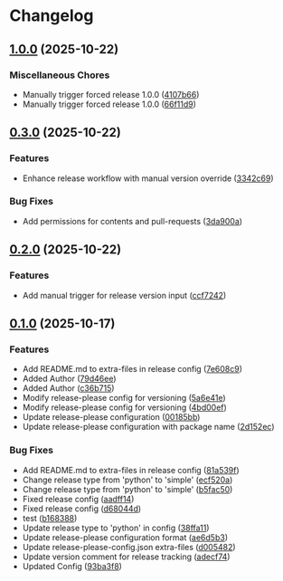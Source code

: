 # Changelog

## [1.0.0](https://github.com/manikandan1293/my-personal-repo/compare/v0.3.0...v1.0.0) (2025-10-22)


### Miscellaneous Chores

* Manually trigger forced release 1.0.0 ([4107b66](https://github.com/manikandan1293/my-personal-repo/commit/4107b66bfb05a82300e3b08cdc0720c868b494d6))
* Manually trigger forced release 1.0.0 ([66f11d9](https://github.com/manikandan1293/my-personal-repo/commit/66f11d9c31be51508a6ad9120a9d3acc4bd4ddcb))

## [0.3.0](https://github.com/manikandan1293/my-personal-repo/compare/v0.2.0...v0.3.0) (2025-10-22)


### Features

* Enhance release workflow with manual version override ([3342c69](https://github.com/manikandan1293/my-personal-repo/commit/3342c694b3061df90ff8e606ecbdf2646559ee5b))


### Bug Fixes

* Add permissions for contents and pull-requests ([3da900a](https://github.com/manikandan1293/my-personal-repo/commit/3da900a78b22477e8677d17ecbfb01ec1e41d4e7))

## [0.2.0](https://github.com/manikandan1293/my-personal-repo/compare/v0.1.0...v0.2.0) (2025-10-22)


### Features

* Add manual trigger for release version input ([ccf7242](https://github.com/manikandan1293/my-personal-repo/commit/ccf72429d8d9bf6f1c7238565fd111068e2d9b50))

## [0.1.0](https://github.com/manikandan1293/my-personal-repo/compare/v0.0.1...v0.1.0) (2025-10-17)


### Features

* Add README.md to extra-files in release config ([7e608c9](https://github.com/manikandan1293/my-personal-repo/commit/7e608c9b52f0352bfe2199f4fa151d28808da282))
* Added Author ([79d46ee](https://github.com/manikandan1293/my-personal-repo/commit/79d46ee355f9343788086dd992bb68e60a416ce9))
* Added Author ([c36b715](https://github.com/manikandan1293/my-personal-repo/commit/c36b7156167da89daffb654c91cf737134b88fae))
* Modify release-please config for versioning ([5a6e41e](https://github.com/manikandan1293/my-personal-repo/commit/5a6e41e7139016d4377fe2226b80091263c40e57))
* Modify release-please config for versioning ([4bd00ef](https://github.com/manikandan1293/my-personal-repo/commit/4bd00ef1abb9676c28c2a8e0aabd396e82ed70af))
* Update release-please configuration ([00185bb](https://github.com/manikandan1293/my-personal-repo/commit/00185bbdae0433f451ddfac3713815612e2504c9))
* Update release-please configuration with package name ([2d152ec](https://github.com/manikandan1293/my-personal-repo/commit/2d152ecaeea39565f6a567095bc053540b053502))


### Bug Fixes

* Add README.md to extra-files in release config ([81a539f](https://github.com/manikandan1293/my-personal-repo/commit/81a539fbbae9cb958ce299a60202094b38df17df))
* Change release type from 'python' to 'simple' ([ecf520a](https://github.com/manikandan1293/my-personal-repo/commit/ecf520ae0350c8146827f8cd9b6a5c6a245f48da))
* Change release type from 'python' to 'simple' ([b5fac50](https://github.com/manikandan1293/my-personal-repo/commit/b5fac50d15789a0c66b3263f0bd073033b9bf586))
* Fixed release config ([aadff14](https://github.com/manikandan1293/my-personal-repo/commit/aadff14f3d1eaf8113a357669ebf7765390b5074))
* Fixed release config ([d68044d](https://github.com/manikandan1293/my-personal-repo/commit/d68044d0aceb9c2cca9a0d7e0df2bffce8ecee22))
* test ([b168388](https://github.com/manikandan1293/my-personal-repo/commit/b1683886e0cd861daee1ec0c32d1cb5fb237be25))
* Update release type to 'python' in config ([38ffa11](https://github.com/manikandan1293/my-personal-repo/commit/38ffa11bacb26180679599677a068c30e6c0cbdc))
* Update release-please configuration format ([ae6d5b3](https://github.com/manikandan1293/my-personal-repo/commit/ae6d5b39c50aa69ce67e66337083ad4c3b01ada5))
* Update release-please-config.json extra-files ([d005482](https://github.com/manikandan1293/my-personal-repo/commit/d005482c414638605fff57230f217910ef6f2595))
* Update version comment for release tracking ([adecf74](https://github.com/manikandan1293/my-personal-repo/commit/adecf749a1efbc6899ca30aca2b622640408a177))
* Updated Config ([93ba3f8](https://github.com/manikandan1293/my-personal-repo/commit/93ba3f86286a248d06d0bd9e1b88aab59468e02e))
